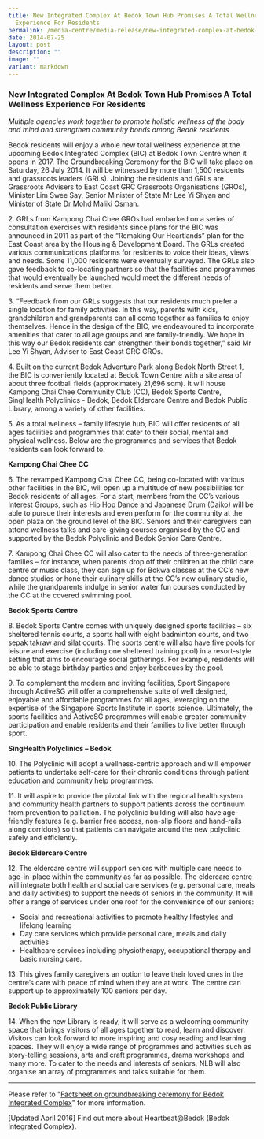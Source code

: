 ```yaml
---
title: New Integrated Complex At Bedok Town Hub Promises A Total Wellness
  Experience For Residents
permalink: /media-centre/media-release/new-integrated-complex-at-bedok-town-hub-promises-a-total-wellness/
date: 2014-07-25
layout: post
description: ""
image: ""
variant: markdown
---
```

### **New Integrated Complex At Bedok Town Hub Promises A Total Wellness Experience For Residents**

_Multiple agencies work together to promote holistic wellness of the body and mind and strengthen community bonds among Bedok residents_

Bedok residents will enjoy a whole new total wellness experience at the upcoming Bedok Integrated Complex (BIC) at Bedok Town Centre when it opens in 2017. The Groundbreaking Ceremony for the BIC will take place on Saturday, 26 July 2014. It will be witnessed by more than 1,500 residents and grassroots leaders (GRLs). Joining the residents and GRLs are Grassroots Advisers to East Coast GRC Grassroots Organisations (GROs), Minister Lim Swee Say, Senior Minister of State Mr Lee Yi Shyan and Minister of State Dr Mohd Maliki Osman.

2\. GRLs from Kampong Chai Chee GROs had embarked on a series of consultation exercises with residents since plans for the BIC was announced in 2011 as part of the “Remaking Our Heartlands” plan for the East Coast area by the Housing &amp; Development Board. The GRLs created various communications platforms for residents to voice their ideas, views and needs. Some 11,000 residents were eventually surveyed.  The GRLs also gave feedback to co-locating partners so that the facilities and programmes that would eventually be launched would meet the different needs of residents and serve them better.

3\. “Feedback from our GRLs suggests that our residents much prefer a single location for family activities. In this way, parents with kids, grandchildren and grandparents can all come together as families to enjoy themselves. Hence in the design of the BIC, we endeavoured to incorporate amenities that cater to all age groups and are family-friendly. We hope in this way our Bedok residents can strengthen their bonds together,” said Mr Lee Yi Shyan, Adviser to East Coast GRC GROs.

4\. Built on the current Bedok Adventure Park along Bedok North Street 1, the BIC is conveniently located at Bedok Town Centre with a site area of about three football fields (approximately 21,696 sqm). It will house Kampong Chai Chee Community Club (CC), Bedok Sports Centre, SingHealth Polyclinics - Bedok, Bedok Eldercare Centre and Bedok Public Library, among a variety of other facilities.  

5\. As a total wellness – family lifestyle hub, BIC will offer residents of all ages facilities and programmes that cater to their social, mental and physical wellness. Below are the programmes and services that Bedok residents can look forward to. 

**Kampong Chai Chee CC**

6\. The revamped Kampong Chai Chee CC, being co-located with various other facilities in the BIC, will open up a multitude of new possibilities for Bedok residents of all ages.  For a start, members from the CC’s various Interest Groups, such as Hip Hop Dance and Japanese Drum (Daiko) will be able to pursue their interests and even perform for the community at the open plaza on the ground level of the BIC.  Seniors and their caregivers can attend wellness talks and care-giving courses organised by the CC and supported by the Bedok Polyclinic and Bedok Senior Care Centre.   

7\. Kampong Chai Chee CC will also cater to the needs of three-generation families – for instance, when parents drop off their children at the child care centre or music class, they can sign up for Bokwa classes at the CC’s new dance studios or hone their culinary skills at the CC’s new culinary studio, while the grandparents indulge in senior water fun courses conducted by the CC at the covered swimming pool. 

**Bedok Sports Centre**

8\. Bedok Sports Centre comes with uniquely designed sports facilities – six sheltered tennis courts, a sports hall with eight badminton courts, and two sepak takraw and silat courts. The sports centre will also have five pools for leisure and exercise (including one sheltered training pool) in a resort-style setting that aims to encourage social gatherings.  For example, residents will be able to stage birthday parties and enjoy barbecues by the pool.

9\. To complement the modern and inviting facilities, Sport Singapore through ActiveSG will offer a comprehensive suite of well designed, enjoyable and affordable programmes for all ages, leveraging on the expertise of the Singapore Sports Institute in sports science. Ultimately, the sports facilities and ActiveSG programmes will enable greater community participation and enable residents and their families to live better through sport.

**SingHealth Polyclinics – Bedok**

10\. The Polyclinic will adopt a wellness-centric approach and will empower patients to undertake self-care for their chronic conditions through patient education and community help programmes.

11\. It will aspire to provide the pivotal link with the regional health system and community health partners to support patients across the continuum from prevention to palliation. The polyclinic building will also have age-friendly features (e.g. barrier free access, non-slip floors and hand-rails along corridors) so that patients can navigate around the new polyclinic safely and efficiently. 

**Bedok Eldercare Centre**<br>

12\. The eldercare centre will support seniors with multiple care needs to age-in-place within the community as far as possible. The eldercare centre will integrate both health and social care services (e.g. personal care, meals and daily activities) to support the needs of seniors in the community. It will offer a range of services under one roof for the convenience of our seniors:
* Social and recreational activities to promote healthy lifestyles and lifelong learning 
* Day care services which provide personal care, meals and daily activities
* Healthcare services including physiotherapy, occupational therapy and basic nursing care. 

13\. This gives family caregivers an option to leave their loved ones in the centre’s care with peace of mind when they are at work. The centre can support up to approximately 100 seniors per day.

**Bedok Public Library**<br>

14\. When the new Library is ready, it will serve as a welcoming community space that brings visitors of all ages together to read, learn and discover. Visitors can look forward to more inspiring and cosy reading and learning spaces. They will enjoy a wide range of programmes and activities such as story-telling sessions, arts and craft programmes, drama workshops and many more. To cater to the needs and interests of seniors, NLB will also organise an array of programmes and talks suitable for them.

---

Please refer to "[Factsheet on groundbreaking ceremony for Bedok Integrated Complex](/files/Media%20Centre/Media%20Release/2014/July/Factsheets.pdf)" for more information.

\[Updated April 2016\] Find out more about Heartbeat@Bedok (Bedok Integrated Complex).